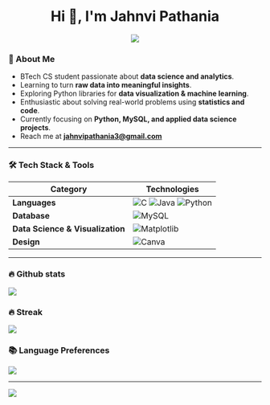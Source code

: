 
<h1 align="center">Hi 👋, I'm Jahnvi Pathania</h1>
<p align="center" display="block"><img src="https://readme-typing-svg.herokuapp.com/?size=30&duration=4001&color=9745F5&vCenter=true&center=true&width=460&lines=📊+Aspiring+Data+Scientist"</p> 
<h3 align="center"></h3>

<!--
<img src="https://user-images.githubusercontent.com/74038190/225813708-98b745f2-7d22-48cf-9150-083f1b00d6c9.gif" align="right" alt="Coding" width="400" >
-->
<!-- <a href="https://github.com/jahnvipatania/github-profile-views-counter">
    <img src="https://komarev.com/ghpvc/?username=jahnvipatania&style=for-the-badge&color=blueviolet">
</a> -->

### 🌟 About Me

- BTech CS student passionate about **data science and analytics**.  
- Learning to turn **raw data into meaningful insights**.  
- Exploring Python libraries for **data visualization & machine learning**.  
- Enthusiastic about solving real-world problems using **statistics and code**.  
- Currently focusing on **Python, MySQL, and applied data science projects**.  
- Reach me at **jahnvipathania3@gmail.com**  

---

### 🛠 Tech Stack & Tools  

| **Category**       | **Technologies** |
|--------------------|-----------------|
| **Languages**      | ![C](https://img.shields.io/badge/c-%2300599C.svg?style=for-the-badge&logo=c&logoColor=white) ![Java](https://img.shields.io/badge/java-%23ED8B00.svg?style=for-the-badge&logo=openjdk&logoColor=white) ![Python](https://img.shields.io/badge/python-3670A0?style=for-the-badge&logo=python&logoColor=ffdd54) |
| **Database**       | ![MySQL](https://img.shields.io/badge/mysql-%2300f.svg?style=for-the-badge&logo=mysql&logoColor=white) |
| **Data Science & Visualization** | ![Matplotlib](https://img.shields.io/badge/matplotlib-%233776AB.svg?style=for-the-badge&logo=python&logoColor=white) |
| **Design**         | ![Canva](https://img.shields.io/badge/Canva-%2300C4CC.svg?style=for-the-badge&logo=Canva&logoColor=white) |

---

### 🔥 Github stats
![](https://github-readme-stats.vercel.app/api?username=jahnvipathania&theme=dark&hide_border=false&include_all_commits=false&count_private=false)<br/>
### 🔥 Streak
![](https://nirzak-streak-stats.vercel.app/?user=jahnvipathania&theme=dark&hide_border=false)<br/>
### 📚 Language Preferences
![](https://github-readme-stats.vercel.app/api/top-langs/?username=jahnvipathania&theme=dark&hide_border=false&include_all_commits=false&count_private=false&layout=compact)

---
[![](https://visitcount.itsvg.in/api?id=jahnvipathania&icon=0&color=0)](https://visitcount.itsvg.in)


